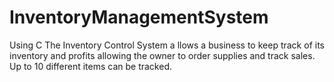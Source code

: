 # InventoryManagementSystem
Using C
The Inventory Control System a llows a business to keep track of its inventory and profits allowing the owner to order supplies and track sales. Up to 10 different items can be tracked.
